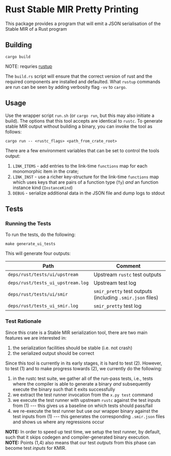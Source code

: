 # Rust Stable MIR Pretty Printing

This package provides a program that will emit a JSON serialisation of the Stable MIR of a Rust program

## Building

```shell
cargo build
```

NOTE: requries [rustup](https://www.rust-lang.org/tools/install)

The `build.rs` script will ensure that the correct version of rust and the required components are installed and defaulted. What `rustup` commands are run can be seen by adding verbosity flag `-vv` to `cargo`.

## Usage

Use the wrapper script `run.sh` (or `cargo run`, but this may also initiate a build).
The options that this tool accepts are identical to `rustc`.
To generate stable MIR output without building a binary, you can invoke the tool as follows:

```shell
cargo run -- <rustc_flags> <path_from_crate_root>
```

There are a few environment variables that can be set to control the tools output:

1.  `LINK_ITEMS` - add entries to the link-time `functions` map for each monomorphic item in the crate;
2.  `LINK_INST`  - use a richer key-structure for the link-time `functions` map which uses keys that are pairs of a function type (`Ty`) _and_ an function instance kind (`InstanceKind`)
3.  `DEBUG` - serialize additional data in the JSON file and dump logs to stdout

## Tests

### Running the Tests

To run the tests, do the following:

```shell
make generate_ui_tests
```

This will generate four outputs:

| Path                              | Comment                                                   |
| ---                               | ---                                                       |
| `deps/rust/tests/ui/upstream`     | Upstream `rustc` test outputs                             |
| `deps/rust/tests_ui_upstream.log` | Upstream test log                                         |
| `deps/rust/tests/ui/smir`         | `smir_pretty` test outputs (including `.smir.json` files) |
| `deps/rust/tests_ui_smir.log`     | `smir_pretty` test log                                    |

### Test Rationale

Since this crate is a Stable MIR serialization tool, there are two main features we are interested in:

1.  the serialization facilities should be stable (i.e. not crash)
2.  the serialized output should be correct

Since this tool is currently in its early stages, it is hard to test (2).
However, to test (1) and to make progress towards (2), we currently do the following:

1.  in the rustc test suite, we gather all of the run-pass tests, i.e., tests where the compiler is able to generate a binary _and_ subsequently execute the binary such that it exits successfully
2.  we extract the test runner invocation from the `x.py test` command
3.  we execute the test runner with upstream `rustc` against the test inputs from (1) --- this gives us a baseline on which tests should pass/fail
4.  we re-execute the test runner but use our wrapper binary against the test inputs from (1) --- this generates the corresponding `.smir.json` files and shows us where any regressions occur


**NOTE:** In order to speed up test time, we setup the test runner, by default, such that it skips codegen and compiler-generated binary execution.  
**NOTE:** Points (1,4) also means that our test _outputs_ from this phase can become test _inputs_ for KMIR.

